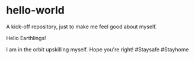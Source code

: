 # hello-world
A kick-off repository, just to make me feel good about myself.

Hello Earthlings!

I am in the orbit upskilling myself. Hope you're right! #Staysafe #Stayhome
